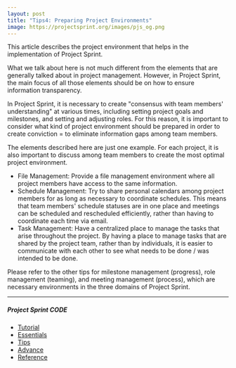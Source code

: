 ```yaml
---
layout: post
title: "Tips4: Preparing Project Environments"
image: https://projectsprint.org/images/pjs_og.png
---
```


This article describes the project environment that helps in the implementation of Project Sprint.

What we talk about here is not much different from the elements that are generally talked about in project management. However, in Project Sprint, the main focus of all those elements should be on how to ensure information transparency.

In Project Sprint, it is necessary to create "consensus with team members' understanding" at various times, including setting project goals and milestones, and setting and adjusting roles. For this reason, it is important to consider what kind of project environment should be prepared in order to create conviction = to eliminate information gaps among team members.

The elements described here are just one example. For each project, it is also important to discuss among team members to create the most optimal project environment.

- File Management: Provide a file management environment where all project members have access to the same information.
- Schedule Management: Try to share personal calendars among project members for as long as necessary to coordinate schedules. This means that team members' schedule statuses are in one place and meetings can be scheduled and rescheduled efficiently, rather than having to coordinate each time via email.
- Task Management: Have a centralized place to manage the tasks that arise throughout the project. By having a place to manage tasks that are shared by the project team, rather than by individuals, it is easier to communicate with each other to see what needs to be done / was intended to be done.

Please refer to the other tips for milestone management (progress), role management (teaming), and meeting management (process), which are necessary environments in the three domains of Project Sprint.

---

##### Project Sprint CODE
- [Tutorial](../tutorial/index.md)
- [Essentials](../essentials.md)
- [Tips](../tips/index.md)
- [Advance](../advance.md)
- [Reference](../reference.md)
